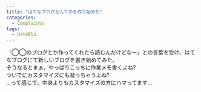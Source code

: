 ```yaml
---
title: "はてなブログなんてのを作り始めた"
categories:
  - Complaints
tags:
  - HateBlo
---
```

「◯◯のブログとか作ってくれたら読むんだけどなー」との言葉を受け、はてなブログにて新しいブログを書き始めてみた。  
そうなるとまぁ、やっぱりこっちに作業メモ書くよね?  
ついでにカスタマイズにも凝っちゃうよね?  
…って感じで、中身よりもカスタマイズの方にハマってます…